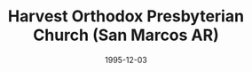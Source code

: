---
date: &id001 1995-12-03
end_date: null
location:
  address: 380 Mulberry Dr.
  city: San Marcos
  state: AR
minister:
- end: null
  name: Mark Schroeder
  start: 1993-01-01
  type: Pastor
- end: 2008-01-01
  name: Jesse Pirschel
  start: 2004-01-01
  type: Associate Pastor
ministers:
- Mark Schroeder
- Jesse Pirschel
name: Harvest Orthodox Presbyterian Church
names:
- end: null
  name: Harvest Orthodox Presbyterian Church
  start: 1995-12-03
origination_date: *id001
raw_data: "AR San Marcos\n\nHarvest Orthodox Presbyterian Church  (December 3, 1995\u2013\
  \ )\n380 Mulberry Dr.\nPastor: Mark Schroeder, 1993\u2013\nAssoc. Pastor: Jesse\
  \ Pirschel, 2004\u20138"
received_from: null
states:
- AR
status:
  active: true
  end_date: null
  reason: null
  received_from: null
  withdrawal_to: null
title: Harvest Orthodox Presbyterian Church (San Marcos AR)
year_established:
- 1995

---